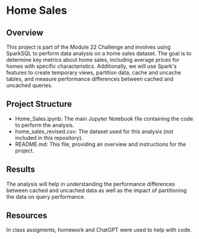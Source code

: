 # Home Sales

## Overview
This project is part of the Module 22 Challenge and involves using SparkSQL to perform data analysis on a home sales dataset. The goal is to determine key metrics about home sales, including average prices for homes with specific characteristics. Additionally, we will use Spark's features to create temporary views, partition data, cache and uncache tables, and measure performance differences between cached and uncached queries.

## Project Structure
- Home_Sales.ipynb: The main Jupyter Notebook file containing the code to perform the analysis.
- home_sales_revised.csv: The dataset used for this analysis (not included in this repository).
- README.md: This file, providing an overview and instructions for the project.

## Results
The analysis will help in understanding the performance differences between cached and uncached data as well as the impact of partitioning the data on query performance.

## Resources
In class assigments, homework and ChatGPT were used to help with code. 
